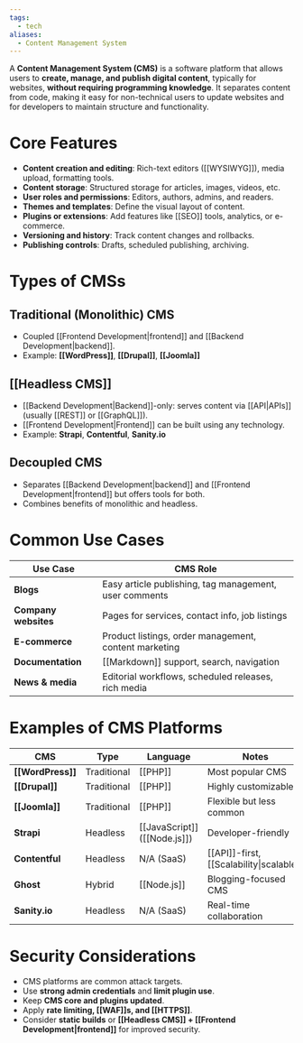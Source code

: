 ```yaml
---
tags:
  - tech
aliases:
  - Content Management System
---
```

A **Content Management System (CMS)** is a software platform that allows users to **create, manage, and publish digital content**, typically for websites, **without requiring programming knowledge**.
It separates content from code, making it easy for non-technical users to update websites and for developers to maintain structure and functionality.
# Core Features
- **Content creation and editing**: Rich-text editors ([[WYSIWYG]]), media upload, formatting tools.
- **Content storage**: Structured storage for articles, images, videos, etc.
- **User roles and permissions**: Editors, authors, admins, and readers.
- **Themes and templates**: Define the visual layout of content.
- **Plugins or extensions**: Add features like [[SEO]] tools, analytics, or e-commerce.
- **Versioning and history**: Track content changes and rollbacks.
- **Publishing controls**: Drafts, scheduled publishing, archiving.
# Types of CMSs
## Traditional (Monolithic) CMS
- Coupled [[Frontend Development|frontend]] and [[Backend Development|backend]].
- Example: **[[WordPress]]**, **[[Drupal]]**, **[[Joomla]]**
## [[Headless CMS]]
- [[Backend Development|Backend]]-only: serves content via [[API|APIs]] (usually [[REST]] or [[GraphQL]]).
- [[Frontend Development|Frontend]] can be built using any technology.
- Example: **Strapi**, **Contentful**, **Sanity.io**
## Decoupled CMS
- Separates [[Backend Development|backend]] and [[Frontend Development|frontend]] but offers tools for both.
- Combines benefits of monolithic and headless.
# Common Use Cases
| Use Case             | CMS Role                                               |
| -------------------- | ------------------------------------------------------ |
| **Blogs**            | Easy article publishing, tag management, user comments |
| **Company websites** | Pages for services, contact info, job listings         |
| **E-commerce**       | Product listings, order management, content marketing  |
| **Documentation**    | [[Markdown]] support, search, navigation                   |
| **News & media**     | Editorial workflows, scheduled releases, rich media    |
# Examples of CMS Platforms
| CMS               | Type        | Language                     | Notes                                    |
| ----------------- | ----------- | ---------------------------- | ---------------------------------------- |
| **[[WordPress]]** | Traditional | [[PHP]]                      | Most popular CMS                         |
| **[[Drupal]]**    | Traditional | [[PHP]]                      | Highly customizable                      |
| **[[Joomla]]**    | Traditional | [[PHP]]                      | Flexible but less common                 |
| **Strapi**        | Headless    | [[JavaScript]] ([[Node.js]]) | Developer-friendly                       |
| **Contentful**    | Headless    | N/A (SaaS)                   | [[API]]-first, [[Scalability\|scalable]] |
| **Ghost**         | Hybrid      | [[Node.js]]                  | Blogging-focused CMS                     |
| **Sanity.io**     | Headless    | N/A (SaaS)                   | Real-time collaboration                  |
# Security Considerations
- CMS platforms are common attack targets.
- Use **strong admin credentials** and **limit plugin use**.
- Keep **CMS core and plugins updated**.
- Apply **rate limiting, [[WAF]]s, and [[HTTPS]]**.
- Consider **static builds** or **[[Headless CMS]] + [[Frontend Development|frontend]]** for improved security.
